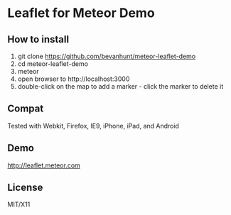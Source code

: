 # Leaflet for Meteor Demo

## How to install
1. git clone https://github.com/bevanhunt/meteor-leaflet-demo
2. cd meteor-leaflet-demo
3. meteor
4. open browser to http://localhost:3000
5. double-click on the map to add a marker - click the marker to delete it

## Compat
Tested with Webkit, Firefox, IE9, iPhone, iPad, and Android

## Demo
http://leaflet.meteor.com

## License
MIT/X11

